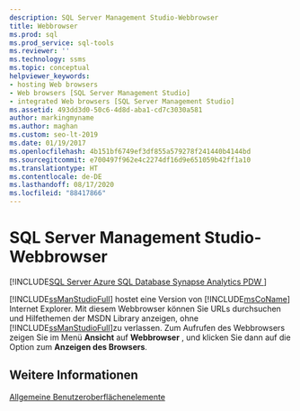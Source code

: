 ```yaml
---
description: SQL Server Management Studio-Webbrowser
title: Webbrowser
ms.prod: sql
ms.prod_service: sql-tools
ms.reviewer: ''
ms.technology: ssms
ms.topic: conceptual
helpviewer_keywords:
- hosting Web browsers
- Web browsers [SQL Server Management Studio]
- integrated Web browsers [SQL Server Management Studio]
ms.assetid: 493dd3d0-50c6-4d8d-aba1-cd7c3030a581
author: markingmyname
ms.author: maghan
ms.custom: seo-lt-2019
ms.date: 01/19/2017
ms.openlocfilehash: 4b151bf6749ef3df855a579278f241440b4144bd
ms.sourcegitcommit: e700497f962e4c2274df16d9e651059b42ff1a10
ms.translationtype: HT
ms.contentlocale: de-DE
ms.lasthandoff: 08/17/2020
ms.locfileid: "88417866"
---
```

# <a name="sql-server-management-studio-web-browser"></a>SQL Server Management Studio-Webbrowser

[!INCLUDE[SQL Server Azure SQL Database Synapse Analytics PDW ](../includes/applies-to-version/sql-asdb-asdbmi-asa-pdw.md)]

[!INCLUDE[ssManStudioFull](../includes/ssmanstudiofull-md.md)] hostet eine Version von [!INCLUDE[msCoName](../includes/msconame_md.md)] Internet Explorer. Mit diesem Webbrowser können Sie URLs durchsuchen und Hilfethemen der MSDN Library anzeigen, ohne [!INCLUDE[ssManStudioFull](../includes/ssmanstudiofull-md.md)]zu verlassen. Zum Aufrufen des Webbrowsers zeigen Sie im Menü **Ansicht** auf **Webbrowser** , und klicken Sie dann auf die Option zum **Anzeigen des Browsers**.

## <a name="see-also"></a>Weitere Informationen

[Allgemeine Benutzeroberflächenelemente](../ssms/general-user-interface-elements.md)
